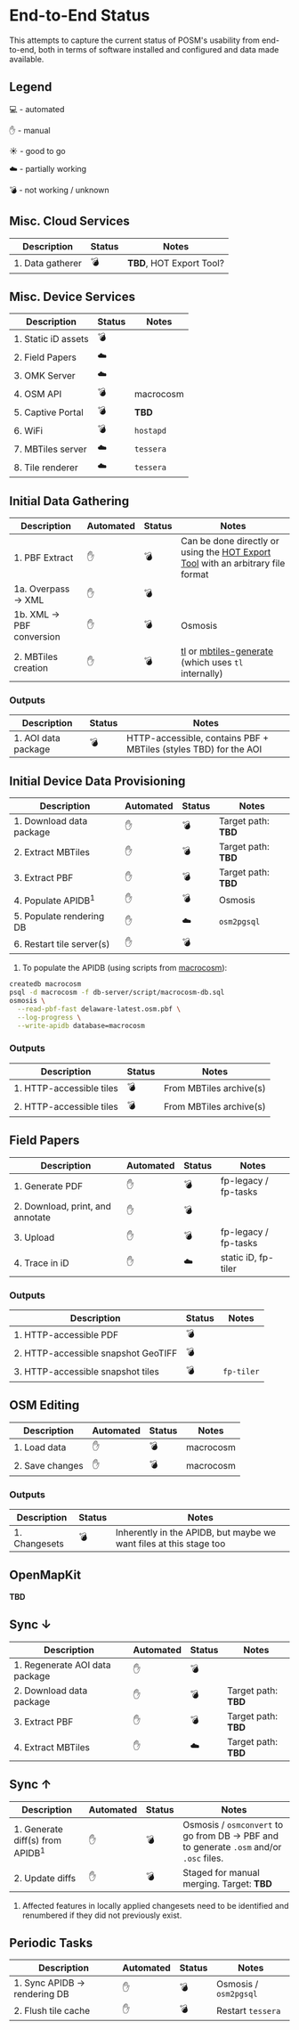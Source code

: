 # End-to-End Status

This attempts to capture the current status of POSM's usability from end-to-end,
both in terms of software installed and configured and data made available.

## Legend

:computer: - automated

:hand: - manual

:sunny: - good to go

:cloud: - partially working

:bomb: - not working / unknown

## Misc. Cloud Services

Description | Status | Notes
-|-|-
1. Data gatherer | :bomb: | **TBD**, HOT Export Tool?

## Misc. Device Services

Description | Status | Notes
-|-|-
1. Static iD assets | :bomb: |
2. Field Papers | :cloud: |
3. OMK Server | :cloud: |
4. OSM API | :bomb: | macrocosm
5. Captive Portal | :bomb: | **TBD**
6. WiFi | :bomb: | `hostapd`
7. MBTiles server | :cloud: | `tessera`
8. Tile renderer | :cloud: | `tessera`

## Initial Data Gathering

Description | Automated | Status | Notes
-|-|-|-
1. PBF Extract | :hand: | :bomb: | Can be done directly or using the [HOT Export Tool](http://export.hotosm.org/) with an arbitrary file format
1a. Overpass → XML | :hand: | :bomb: |
1b. XML → PBF conversion | :hand: | :bomb: | Osmosis
2. MBTiles creation | :hand: | :bomb: | [tl](https://github.com/mojodna/tl) or [mbtiles-generate](https://github.com/AmericanRedCross/mbtiles-generate) (which uses `tl` internally)

### Outputs

Description | Status | Notes
-|-|-
1. AOI data package | :bomb: | HTTP-accessible, contains PBF + MBTiles (styles TBD) for the AOI

## Initial Device Data Provisioning

Description | Automated | Status | Notes
-|-|-|-
1. Download data package | :hand: | :bomb: | Target path: **TBD**
2. Extract MBTiles | :hand: | :bomb: | Target path: **TBD**
3. Extract PBF | :hand: | :bomb: | Target path: **TBD**
4. Populate APIDB<sup>1</sup> | :hand: | :bomb: | Osmosis
5. Populate rendering DB | :hand: | :cloud: | `osm2pgsql`
6. Restart tile server(s) | :hand: | :bomb: |

1. To populate the APIDB (using scripts from [macrocosm](https://github.com/americanredcross/macrocosm)):

```bash
createdb macrocosm
psql -d macrocosm -f db-server/script/macrocosm-db.sql
osmosis \
  --read-pbf-fast delaware-latest.osm.pbf \
  --log-progress \
  --write-apidb database=macrocosm
```

### Outputs

Description | Status | Notes
-|-|-
1. HTTP-accessible tiles | :bomb: | From MBTiles archive(s)
2. HTTP-accessible tiles | :bomb: | From MBTiles archive(s)

## Field Papers

Description | Automated | Status | Notes
-|-|-|-
1. Generate PDF | :hand: | :bomb: | fp-legacy / fp-tasks
2. Download, print, and annotate | :hand: | :bomb: |
3. Upload | :hand: | :bomb: | fp-legacy / fp-tasks
4. Trace in iD | :hand: | :cloud: | static iD, fp-tiler

### Outputs

Description | Status | Notes
-|-|-
1. HTTP-accessible PDF | :bomb: |
2. HTTP-accessible snapshot GeoTIFF | :bomb: |
3. HTTP-accessible snapshot tiles | :bomb: | `fp-tiler`

## OSM Editing

Description | Automated | Status | Notes
-|-|-|-
1. Load data | :hand: | :bomb: | macrocosm
2. Save changes | :hand: | :bomb: | macrocosm

### Outputs

Description | Status | Notes
-|-|-
1. Changesets | :bomb: | Inherently in the APIDB, but maybe we want files at this stage too

## OpenMapKit

**TBD**

## Sync ↓

Description | Automated | Status | Notes
-|-|-|-
1. Regenerate AOI data package | :hand: | :bomb: |
2. Download data package | :hand: | :bomb: | Target path: **TBD**
3. Extract PBF | :hand: | :bomb: | Target path: **TBD**
4. Extract MBTiles | :hand: | :cloud: | Target path: **TBD**

## Sync ↑

Description | Automated | Status | Notes
-|-|-|-
1. Generate diff(s) from APIDB<sup>1</sup> | :hand: | :bomb: | Osmosis / `osmconvert` to go from DB → PBF and to generate `.osm` and/or `.osc` files.
2. Update diffs | :hand: | :bomb: | Staged for manual merging. Target: **TBD**

1. Affected features in locally applied changesets need to be identified and renumbered if they did not previously exist.

## Periodic Tasks

Description | Automated | Status | Notes
-|-|-|-
1. Sync APIDB → rendering DB| :hand: | :bomb: | Osmosis / `osm2pgsql`
2. Flush tile cache | :hand: | :bomb: | Restart `tessera`
